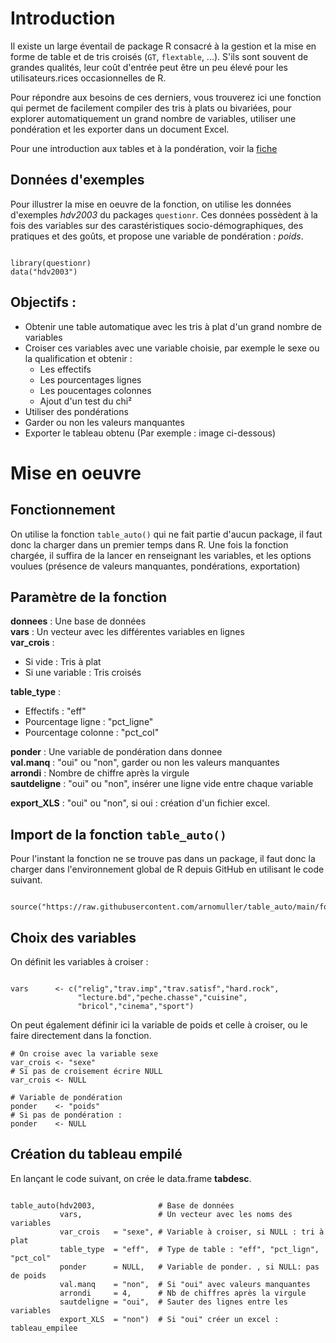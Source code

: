 # Introduction

Il existe un large éventail de package R consacré à la gestion et la mise en forme de table et de tris croisés (`GT`, `flextable`, ...). S'ils sont souvent de grandes qualités, leur coût d'entrée peut être un peu élevé pour les utilisateurs.rices occasionnelles de R.

Pour répondre aux besoins de ces derniers, vous trouverez ici une fonction qui permet de facilement compiler des tris à plats ou bivariées, pour explorer automatiquement un grand nombre de variables, utiliser une pondération et les exporter dans un document Excel.

Pour une introduction aux tables et à la pondération, voir la [fiche](https://mthevenin.github.io/assistoolsms/R/assist/posts/weight_norm/weight_norm.html)

## Données d'exemples

Pour illustrer la mise en oeuvre de la fonction, on utilise les données d'exemples *hdv2003* du packages `questionr`. Ces données possèdent à la fois des variables sur des carastéristiques socio-démographiques, des pratiques et des goûts, et propose une variable de pondération : *poids*.

```{r filename="Import des données d'exemples", warning=FALSE, message=FALSE}

library(questionr)
data("hdv2003")

```


## Objectifs :

-   Obtenir une table automatique avec les tris à plat d'un grand nombre de variables
-   Croiser ces variables avec une variable choisie, par exemple le sexe ou la qualification et obtenir :
    -   Les effectifs
    -   Les pourcentages lignes
    -   Les poucentages colonnes
    -   Ajout d'un test du chi²
-   Utiliser des pondérations
-   Garder ou non les valeurs manquantes
-   Exporter le tableau obtenu (Par exemple : image ci-dessous)


# Mise en oeuvre
 
## Fonctionnement

On utilise la fonction `table_auto()` qui ne fait partie d'aucun package, il faut donc la charger dans un premier temps dans R. Une fois la fonction chargée, il suffira de la lancer en renseignant les variables, et les options voulues (présence de valeurs manquantes, pondérations, exportation)

## Paramètre de la fonction

**donnees**    : Une base de données                            
**vars**       : Un vecteur avec les différentes variables en lignes          
**var_crois**  :    
- Si vide : Tris à plat                                    
- Si une variable : Tris croisés

**table_type**  :  
-   Effectifs           : "eff"      
-   Pourcentage ligne   : "pct_ligne"  
-   Pourcentage colonne : "pct_col"
                  
**ponder**      : Une variable de pondération dans donnee                      
**val.manq**    : "oui" ou "non", garder ou non les valeurs manquantes         
**arrondi**     : Nombre de chiffre après la virgule                           
**sautdeligne** : "oui" ou "non", insérer une ligne vide entre chaque variable     

**export_XLS**  : "oui" ou "non", si oui : création d'un fichier excel.        



## Import de la fonction `table_auto()`

Pour l'instant la fonction ne se trouve pas dans un package, il faut donc la charger dans l'environnement global de R depuis GitHub en utilisant le code suivant.  


```{r filename="Import de la fonction depuis Github"}

source("https://raw.githubusercontent.com/arnomuller/table_auto/main/fonction_table_auto.R")

```


## Choix des variables

On définit les variables à croiser :

```{r filename="Choix des variables"}

vars      <- c("relig","trav.imp","trav.satisf","hard.rock",
               "lecture.bd","peche.chasse","cuisine",
               "bricol","cinema","sport")

```

On peut également définir ici la variable de poids et celle à croiser, ou le faire directement dans la fonction.

```{r}
# On croise avec la variable sexe
var_crois <- "sexe"
# Si pas de croisement écrire NULL
var_crois <- NULL

# Variable de pondération
ponder    <- "poids"
# Si pas de pondération :
ponder    <- NULL

```


## Création du tableau empilé

En lançant le code suivant, on crée le data.frame **tabdesc**.

```{r filename="Activation de la fonction", warning=FALSE, message=FALSE}

table_auto(hdv2003,              # Base de données
           vars,                 # Un vecteur avec les noms des variables
           var_crois   = "sexe", # Variable à croiser, si NULL : tri à plat
           table_type  = "eff",  # Type de table : "eff", "pct_lign", "pct_col"
           ponder      = NULL,   # Variable de ponder. , si NULL: pas de poids
           val.manq    = "non",  # Si "oui" avec valeurs manquantes
           arrondi     = 4,      # Nb de chiffres après la virgule
           sautdeligne = "oui",  # Sauter des lignes entre les variables
           export_XLS  = "non")  # Si "oui" créer un excel : tableau_empilee


```
